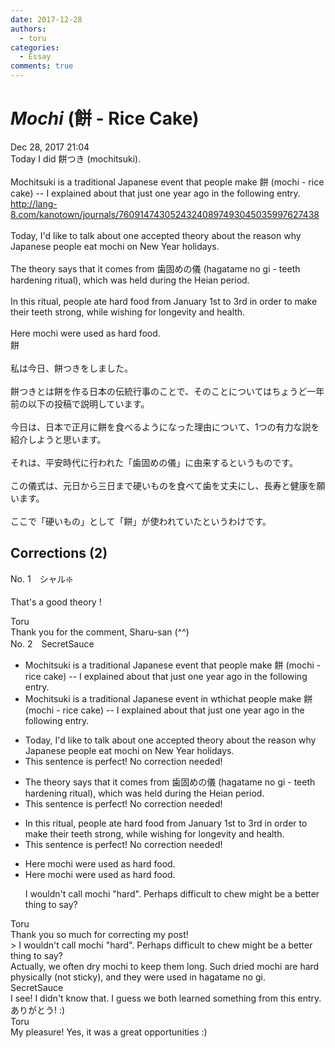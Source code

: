 ```yaml
---
date: 2017-12-28
authors:
  - toru
categories:
  - Essay
comments: true
---
```


# <strong><em>Mochi</strong></em> (餅 - Rice Cake)
<div class="date">Dec 28, 2017 21:04</div>
<div id="post"><div id="body_show_ori">
Today I did 餅つき (mochitsuki).<br/><br/>Mochitsuki is a traditional Japanese event that people make 餅 (mochi - rice cake) -- I explained about that just one year ago in the following entry.<br/><a href="http://lang-8.com/kanotown/journals/76091474305243240897493045035997627438" target="_blank">http://lang-8.com/kanotown/journals/76091474305243240897493045035997627438</a><br/><br/>Today, I'd like to talk about one accepted theory about the reason why Japanese people eat mochi on New Year holidays.<br/><br/>The theory says that it comes from 歯固めの儀 (hagatame no gi - teeth hardening ritual), which was held during the Heian period.<br/><br/>In this ritual, people ate hard food from January 1st to 3rd in order to make their teeth strong, while wishing for longevity and health.<br/><br/>Here mochi were used as hard food.
</div></div>

<!-- more -->

<div id="post_ja"><div id="body_show_mo">
餅<br/><br/>私は今日、餅つきをしました。<br/><br/>餅つきとは餅を作る日本の伝統行事のことで、そのことについてはちょうど一年前の以下の投稿で説明しています。<br/><br/>今日は、日本で正月に餅を食べるようになった理由について、1つの有力な説を紹介しようと思います。<br/><br/>それは、平安時代に行われた「歯固めの儀」に由来するというものです。<br/><br/>この儀式は、元日から三日まで硬いものを食べて歯を丈夫にし、長寿と健康を願います。<br/><br/>ここで「硬いもの」として「餅」が使われていたというわけです。
</div></div>

## Corrections (2)
<div id="block"><div class="first_name"> No. 1　<span class="just_name">シャル❇️</span></div><div id="block2">
<p class="comment_small">
 That's a good theory !
</p>

</div><div class="name"><span class="just_name">Toru</span><br>
Thank you for the comment, Sharu-san (^^)
</div>
</div>
<div id="block"><div class="first_name"> No. 2　<span class="just_name">SecretSauce</span></div><div id="block2">
<ul class="correction_field">
<li class="incorrect">Mochitsuki is a traditional Japanese event that people make 餅 (mochi - rice cake) -- I explained about that just one year ago in the following entry.</li>
<li class="corrected correct">
Mochitsuki is a traditional Japanese event <span class="f_red">in w</span><span class="f_gray"><span class="sline">t</span></span>h<span class="f_red">ich</span><span class="f_gray"><span class="sline">at</span></span> people make 餅 (mochi - rice cake) -- I explained about that just one year ago in the following entry.
</li>
</ul>
<ul class="correction_field">
<li class="incorrect">Today, I'd like to talk about one accepted theory about the reason why Japanese people eat mochi on New Year holidays.</li>
<li class="corrected perfect">This sentence is perfect! No correction needed!</li>
</ul>
<ul class="correction_field">
<li class="incorrect">The theory says that it comes from 歯固めの儀 (hagatame no gi - teeth hardening ritual), which was held during the Heian period.</li>
<li class="corrected perfect">This sentence is perfect! No correction needed!</li>
</ul>
<ul class="correction_field">
<li class="incorrect">In this ritual, people ate hard food from January 1st to 3rd in order to make their teeth strong, while wishing for longevity and health.</li>
<li class="corrected perfect">This sentence is perfect! No correction needed!</li>
</ul>
<ul class="correction_field">
<li class="incorrect">Here mochi were used as hard food.</li>
<li class="corrected correct">
Here mochi were used as hard food.
<p class="correction_comment">I wouldn't call mochi "hard". Perhaps difficult to chew might be a better thing to say?</p>
</li>
</ul>
</div><div class="name"><span class="just_name">Toru</span><br>
Thank you so much for correcting my post!<br/>&gt; I wouldn't call mochi "hard". Perhaps difficult to chew might be a better thing to say?<br/>Actually, we often dry mochi to keep them long. Such dried mochi are hard physically (not sticky), and they were used in hagatame no gi.
</div>
<div class="name"><span class="just_name">SecretSauce</span><br>
I see! I didn't know that. I guess we both learned something from this entry.ありがとう! :)
</div>
<div class="name"><span class="just_name">Toru</span><br>
My pleasure! Yes, it was a great opportunities :)
</div>
</div>
